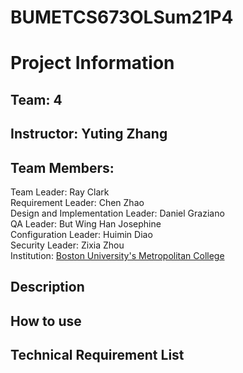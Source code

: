 # BUMETCS673OLSum21P4

# Project Information
## Team: 4 
## Instructor: Yuting Zhang<br>
## Team Members: 
Team Leader: Ray Clark<br>
Requirement Leader: Chen Zhao<br>
Design and Implementation Leader: Daniel Graziano<br>
QA Leader: But Wing Han Josephine<br>
Configuration Leader: Huimin Diao<br>
Security Leader: Zixia Zhou<br>
Institution: [Boston University's Metropolitan College](https://www.bu.edu/met/)<br>

## Description

## How to use

## Technical Requirement List

